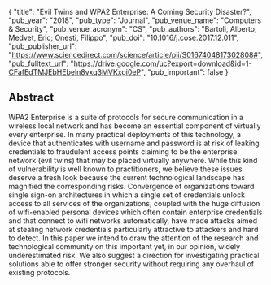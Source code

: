 {
  "title": "Evil Twins and WPA2 Enterprise: A Coming Security Disaster?",
  "pub_year": "2018",
  "pub_type": "Journal",
  "pub_venue_name": "Computers & Security",
  "pub_venue_acronym": "CS",
  "pub_authors": "Bartoli, Alberto; Medvet, Eric; Onesti, Filippo",
  "pub_doi": "10.1016/j.cose.2017.12.011",
  "pub_publisher_url": "https://www.sciencedirect.com/science/article/pii/S0167404817302808#",
  "pub_fulltext_url": "https://drive.google.com/uc?export=download&id=1-CFafEdTMJEbHEbeln8vxq3MVKxgi0eP",
  "pub_important": false
}

## Abstract
WPA2 Enterprise is a suite of protocols for secure communication in a wireless local network and has become an essential component of virtually every enterprise. In many practical deployments of this technology, a device that authenticates with username and password is at risk of leaking credentials to fraudulent access points claiming to be the enterprise network (evil twins) that may be placed virtually anywhere. While this kind of vulnerability is well known to practitioners, we believe these issues deserve a fresh look because the current technological landscape has magnified the corresponding risks. Convergence of organizations toward single sign-on architectures in which a single set of credentials unlock access to all services of the organizations, coupled with the huge diffusion of wifi-enabled personal devices which often contain enterprise credentials and that connect to wifi networks automatically, have made attacks aimed at stealing network credentials particularly attractive to attackers and hard to detect. In this paper we intend to draw the attention of the research and technological community on this important yet, in our opinion, widely underestimated risk. We also suggest a direction for investigating practical solutions able to offer stronger security without requiring any overhaul of existing protocols.
